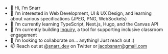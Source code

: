 - 👋 Hi, I’m Snarr
- 👀 I’m interested in Web Development, UI & UX Design, and learning about various specifications (JPEG, PNG, WebSockets)
- 🌱 I’m currently learning TypeScript, Next.js, Hugo, and the Canvas API
- 🔨 I'm currently building [Inquiry](https://github.com/InquiryEDU), a tool for supporting inclusive classroom engagement
- 💞️ I’m looking to collaborate on... anything! Just reach out :)
- 📫 Reach out at [@snarr_dev](https://www.twitter.com/snarr_dev) on Twitter or [jacobsnarr@gmail.com](mailto:jacobsnarr@gmail.com) 
